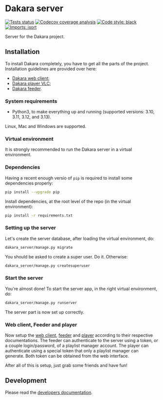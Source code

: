 # Dakara server

<!-- Badges are displayed for the develop branch -->
[![Tests status](https://github.com/DakaraProject/dakara-server/actions/workflows/ci.yml/badge.svg)](https://github.com/DakaraProject/dakara-server/actions/workflows/ci.yml)
[![Codecov coverage analysis](https://codecov.io/gh/DakaraProject/dakara-server/branch/develop/graph/badge.svg)](https://codecov.io/gh/DakaraProject/dakara-server)
[![Code style: black](https://img.shields.io/badge/code%20style-black-000000.svg)](https://github.com/ambv/black)
[![Imports: isort](https://img.shields.io/badge/%20imports-isort-%231674b1?style=flat&labelColor=ef8336)](https://pycqa.github.io/isort/)

Server for the Dakara project.

## Installation

To install Dakara completely, you have to get all the parts of the project.
Installation guidelines are provided over here:

* [Dakara web client](https://github.com/DakaraProject/dakara-client-web/);
* [Dakara player VLC](https://github.com/DakaraProject/dakara-player-vlc/);
* [Dakara feeder](https://github.com/DakaraProject/dakara-feeder).

### System requirements

* Python3, to make everything up and running (supported versions: 3.10, 3.11, 3.12, and 3.13).

Linux, Mac and Windows are supported.

### Virtual environment

It is strongly recommended to run the Dakara server in a virtual environment.

### Dependencies

Having a recent enough versio of `pip` is required to install some dependencies properly:

```sh
pip install --upgrade pip
```

Install dependencies, at the root level of the repo (in the virtual environment):

```sh
pip install -r requirements.txt
```

### Setting up the server

Let's create the server database, after loading the virtual environment, do:

```sh
dakara_server/manage.py migrate
```

You should be asked to create a super user.
Do it.
Otherwise:

```sh
dakara_server/manage.py createsuperuser
```

### Start the server

You're almost done! To start the server app, in the right virtual environment, do:

```sh
dakara_server/manage.py runserver
```

The server part is now set up correctly.

### Web client, Feeder and player

Now setup the [web client](https://github.com/DakaraProject/dakara-client-web), [feeder](https://github.com/DakaraProject/dakara-feeder) and [player](https://github.com/DakaraProject/dakara-player-vlc) according to their respective documentations.
The feeder can authenticate to the server using a token, or a couple login/password, of a playlist manager account.
The player can authenticate using a special token that only a playlist manager can generate.
Both token can be obtained from the web interface.

After all of this is setup, just grab some friends and have fun!

## Development

Please read the [developers documentation](CONTRIBUTING.md).
